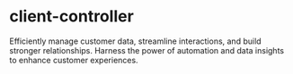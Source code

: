 # client-controller
Efficiently manage customer data, streamline interactions, and build stronger relationships. Harness the power of automation and data insights to enhance customer experiences. 
